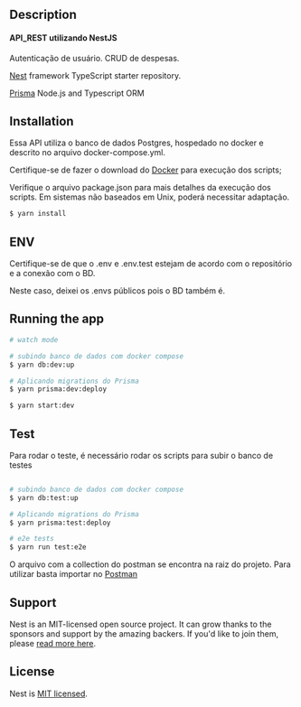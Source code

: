 ## Description

#### API_REST utilizando NestJS

Autenticação de usuário.
CRUD de despesas.

[Nest](https://github.com/nestjs/nest) framework TypeScript starter repository.

[Prisma](https://www.prisma.io/) Node.js and Typescript ORM

## Installation

Essa API utiliza o banco de dados Postgres, hospedado no docker e descrito no arquivo docker-compose.yml.

Certifique-se de fazer o download do 
[Docker](https://docs.docker.com/) para execução dos scripts;

Verifique o arquivo package.json para mais detalhes da execução dos scripts. Em sistemas não baseados em Unix, poderá necessitar adaptação.

```bash
$ yarn install
```

## ENV

Certifique-se de que o .env e .env.test estejam de acordo com o repositório e a conexão com o BD.

Neste caso, deixei os .envs públicos pois o BD também é.

## Running the app

```bash
# watch mode

# subindo banco de dados com docker compose
$ yarn db:dev:up

# Aplicando migrations do Prisma
$ yarn prisma:dev:deploy

$ yarn start:dev
```

## Test

Para rodar o teste, é necessário rodar os scripts para subir o banco de testes

```bash

# subindo banco de dados com docker compose
$ yarn db:test:up

# Aplicando migrations do Prisma
$ yarn prisma:test:deploy

# e2e tests
$ yarn run test:e2e
```

O arquivo com a collection do postman se encontra na raiz do projeto. Para utilizar basta importar no [Postman]("https://www.postman.com/")

## Support

Nest is an MIT-licensed open source project. It can grow thanks to the sponsors and support by the amazing backers. If you'd like to join them, please [read more here](https://docs.nestjs.com/support).

## License

Nest is [MIT licensed](LICENSE).
